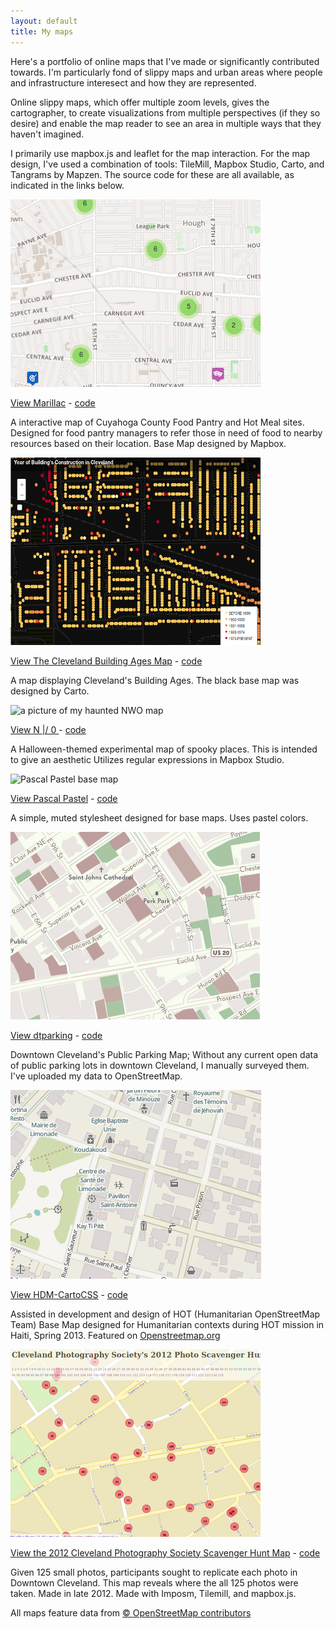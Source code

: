 ```yaml
---
layout: default 
title: My maps
---
```


Here's a portfolio of online maps that I've made or significantly contributed towards. I'm particularly fond of slippy maps and urban areas where people and infrastructure interesect and how they are represented. 

Online slippy maps, which offer multiple zoom levels, gives the cartographer, to create visualizations from multiple perspectives (if they so desire) and enable the map reader to see an area in multiple ways that they haven't imagined. 

I primarily use mapbox.js and leaflet for the map interaction. For the map design, I've used a combination of tools: TileMill, Mapbox Studio, Carto, and Tangrams by Mapzen. The source code for these are all available, as indicated in the links below. 


![Marillac, cuyahoga food pantry web map](/images/2015-03-24-marillac-excerpt.png "Marillac, cuyahoga food pantry web map")

[View Marillac](http://skorasaurus.github.io/marillac/) -  [code](https://github.com/skorasaurus/marillac) 
   
A interactive map of Cuyahoga County Food Pantry and Hot Meal sites. Designed for food pantry managers to refer those in need of food to nearby resources based on their location. Base Map designed by Mapbox.

![Cleveland Building Ages Map](/images/2016-01-09-clebuildings-excerpt.png "Ages of Cleveland Buildings")

[View The Cleveland Building Ages Map](clebuildings.html) -  [code](clebuildings.html) 
   
A map displaying Cleveland's Building Ages. The black base map was designed by Carto.

![a picture of my haunted NWO map](http://api.tiles.mapbox.com/v4/skorasaurus.67b7e400/-81.5831,41.1425,8/400x300.png?access_token=pk.eyJ1Ijoic2tvcmFzYXVydXMiLCJhIjoiaEdGTUZWTSJ9.osOC8tWU3bMaNprVNoEu7g "will's Mapbox Map of -81.5831, 41.1425")


[View N \|/ 0 ](nwo.html) - [code](https://github.com/skorasaurus/nw0.tm2)

A Halloween-themed experimental map of spooky places. This is intended to give an aesthetic 
Utilizes regular expressions in Mapbox Studio. 


![Pascal Pastel base map](http://api.tiles.mapbox.com/v4/skorasaurus.5eb85050/-81.731,41.4425,13/400x300.png?access_token=pk.eyJ1Ijoic2tvcmFzYXVydXMiLCJhIjoiaEdGTUZWTSJ9.osOC8tWU3bMaNprVNoEu7g "will's Mapbox Map of -81.5831, 41.1425")

[View Pascal Pastel](https://a.tiles.mapbox.com/v4/skorasaurus.j73ni225/page.html?access_token=pk.eyJ1Ijoic2tvcmFzYXVydXMiLCJhIjoiaEdGTUZWTSJ9.osOC8tWU3bMaNprVNoEu7g#15/41.5040/-81.6829) - [code](https://github.com/skorasaurus/pascalpastel.tm2)

A simple, muted stylesheet designed for base maps. Uses pastel colors. 

![downtown cleveland public parking map](/images/2015-03-24-dtparkingexcerpt.png "downtown cleveland public parking map")

[View dtparking](http://skorasaurus.github.io/dtparking/) - [code](https://github.com/skorasaurus/dtparking)

Downtown Cleveland's Public Parking Map; Without any current open data of public parking lots in downtown Cleveland, I manually surveyed them. I've uploaded my data to OpenStreetMap. 

![HOT/HDM ma](/images/2015-03-24-hdm-cartocssexcerpt.png "HOT/HDM map")


[View HDM-CartoCSS](http://www.openstreetmap.org/#map=18/19.66975/-72.12474&layers=H) - [code](https://github.com/hotosm/HDM-CartoCSS/)

Assisted in development and design of HOT (Humanitarian OpenStreetMap Team) Base Map designed for Humanitarian contexts during HOT mission in Haiti, Spring 2013. Featured on [Openstreetmap.org](https://www.openstreetmap.org)

![The CPS map](/images/2015-05-23-cps2012-excerpt.png "cleveland scav map")


[View the 2012 Cleveland Photography Society Scavenger Hunt Map](http://maps.jhfeichtnerfund.com) - [code](https://github.com/skorasaurus/cpsscav2012)

Given 125 small photos, participants sought to replicate each photo in Downtown Cleveland. This map reveals where the all 125 photos were taken. Made in late 2012. Made with Imposm, Tilemill, and mapbox.js.

All maps feature data from [© OpenStreetMap contributors](http://www.openstreetmap.org/copyright)